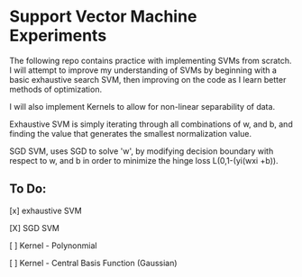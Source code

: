 # Support Vector Machine Experiments 
The following repo contains practice with implementing SVMs from scratch. I will attempt to improve my understanding of SVMs by beginning with a basic exhaustive search SVM, then improving on the code as I learn better methods of optimization. 

I will also implement Kernels to allow for non-linear separability of data. 

Exhaustive SVM is simply iterating through all combinations of w, and b, and finding the value that generates the smallest normalization value. 

SGD SVM, uses SGD to solve 'w', by modifying decision boundary with respect to w, and b in order to minimize the hinge loss L(0,1-(yi(wxi +b)). 



## To Do: 
[x] exhaustive SVM 

[X] SGD SVM 

[ ] Kernel - Polynonmial 

[ ] Kernel - Central Basis Function (Gaussian) 

